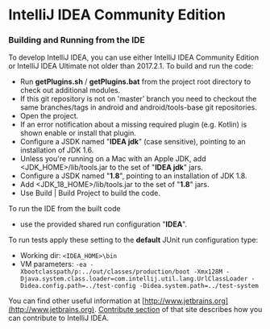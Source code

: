 # IntelliJ IDEA Community Edition
### Building and Running from the IDE
To develop IntelliJ IDEA, you can use either IntelliJ IDEA Community Edition or IntelliJ IDEA Ultimate not older than 2017.2.1. To build and run the code:
* Run **getPlugins.sh** / **getPlugins.bat** from the project root directory to check out additional modules.
* If this git repository is not on 'master' branch you need to checkout the same branches/tags in android and android/tools-base git repositories.
* Open the project.
* If an error notification about a missing required plugin (e.g. Kotlin) is shown enable or install that plugin.
* Configure a JSDK named "**IDEA jdk**" (case sensitive), pointing to an installation of JDK 1.6.
* Unless you're running on a Mac with an Apple JDK, add <JDK_HOME>/lib/tools.jar to the set of "**IDEA jdk**" jars.
* Configure a JSDK named "**1.8**", pointing to an installation of JDK 1.8.
* Add <JDK_18_HOME>/lib/tools.jar to the set of "**1.8**" jars.
* Use Build | Build Project to build the code.

To run the IDE from the built code
* use the provided shared run configuration "**IDEA**".

To run tests apply these setting to the **default** JUnit run configuration type:
* Working dir: 
  `<IDEA_HOME>\bin`
* VM parameters: 
  `-ea -Xbootclasspath/p:../out/classes/production/boot -Xmx128M -Djava.system.class.loader=com.intellij.util.lang.UrlClassLoader -Didea.config.path=../test-config -Didea.system.path=../test-system`

You can find other useful information at [http://www.jetbrains.org](http://www.jetbrains.org). [Contribute section](http://www.jetbrains.org/display/IJOS/Contribute) of that site describes how you can contribute to IntelliJ IDEA.